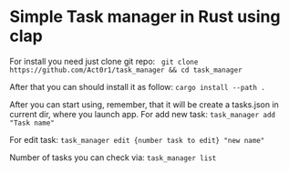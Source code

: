 # Simple Task manager in Rust using clap


For install you need just clone git repo:
``` git clone https://github.com/Act0r1/task_manager && cd task_manager```

After that you can should install it as follow:
``` cargo install --path . ```

After you can start using, remember, that it will be create a tasks.json in current dir, where you launch app.
For add new task:
``` task_manager add "Task name" ```

For edit task:
``` task_manager edit {number task to edit} "new name" ```

Number of tasks you can check via:
``` task_manager list ```
